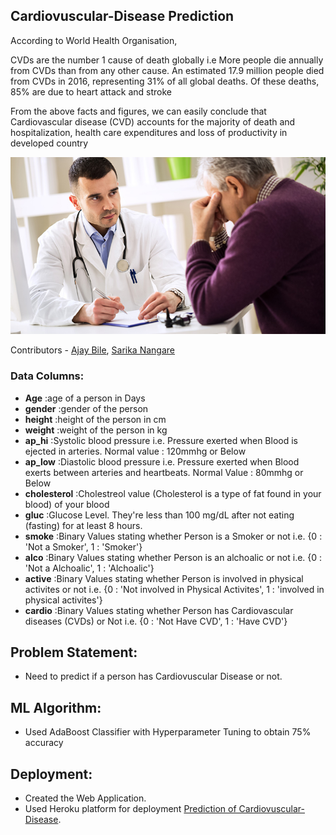 ## Cardiovuscular-Disease Prediction 

According to World Health Organisation,

CVDs are the number 1 cause of death globally i.e More people die annually from CVDs than from any other cause. An estimated 17.9 million people died from CVDs in 2016, representing 31% of all global deaths. Of these deaths, 85% are due to heart attack and stroke

From the above facts and figures, we can easily conclude that Cardiovascular disease (CVD) accounts for the majority of death and hospitalization, health care expenditures and loss of productivity in developed country

<img src = '/Medical.jpg'>

Contributors - [Ajay Bile](https://github.com/AjayBile), [Sarika Nangare](https://github.com/saru712)

### Data Columns:
- **Age** :age of a person in Days
- **gender** :gender of the person
- **height** :height of the person in cm
- **weight** :weight of the person in kg
- **ap_hi** :Systolic blood pressure i.e. Pressure exerted when Blood is ejected in arteries. Normal value : 120mmhg or Below
- **ap_low** :Diastolic blood pressure i.e. Pressure exerted when Blood exerts between arteries and heartbeats. Normal Value : 80mmhg or Below
- **cholesterol** :Cholestreol value (Cholesterol is a type of fat found in your blood) of your blood
- **gluc** :Glucose Level. They're less than 100 mg/dL after not eating (fasting) for at least 8 hours. 
- **smoke** :Binary Values stating whether Person is a Smoker or not i.e. {0 : 'Not a Smoker', 1 : 'Smoker'}
- **alco** :Binary Values stating whether Person is an alchoalic or not i.e. {0 : 'Not a Alchoalic', 1 : 'Alchoalic'}
- **active** :Binary Values stating whether Person is involved in physical activites or not i.e. {0 : 'Not involved in Physical Activites', 1 : 'involved in physical activites'}
- **cardio** :Binary Values stating whether Person has Cardiovascular diseases (CVDs) or Not i.e. {0 : 'Not Have CVD', 1 : 'Have CVD'}

## Problem Statement:
- Need to predict if a person has Cardiovuscular Disease or not.

## ML Algorithm: 
- Used AdaBoost Classifier with Hyperparameter Tuning to obtain 75% accuracy

## Deployment:

- Created the Web Application.
- Used Heroku platform for deployment [Prediction of Cardiovuscular-Disease](http://cardiodiseasepredict.herokuapp.com/).


